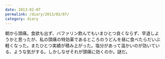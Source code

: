 ```yaml
---
date: 2013-02-07
permalink: /diary/2013/02/07/
category: diary
---
```


朝から頭痛。食欲も出ず、バファリン飲んでもいまひとつ良くならず、早退しようかと思ったが、私の頭痛の特効薬であるところのうどんを昼に食べたらだいぶ軽くなった。またひとつ実績が積み上がった。塩分があって温かいのが効いている、ような気がする。しかしなぜそれが頭痛に効くのか。謎だ。